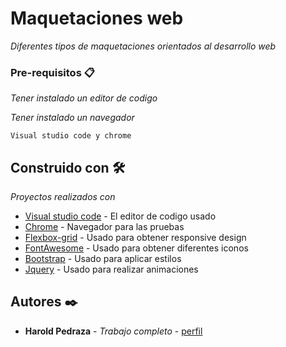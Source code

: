 # Maquetaciones web

_Diferentes tipos de maquetaciones orientados al desarrollo web_

### Pre-requisitos 📋

_Tener instalado un editor de codigo_

_Tener instalado un navegador_

```
Visual studio code y chrome
```

## Construido con 🛠️

_Proyectos realizados con_

* [Visual studio code](https://code.visualstudio.com/) - El editor de codigo usado
* [Chrome](https://www.google.com/intl/es-419/chrome/) - Navegador para las pruebas
* [Flexbox-grid](http://flexboxgrid.com/) - Usado para obtener responsive design
* [FontAwesome](https://fontawesome.com/) - Usado para obtener diferentes iconos
* [Bootstrap](https://getbootstrap.com/) - Usado para aplicar estilos
* [Jquery](https://jquery.com/download/) - Usado para realizar animaciones


## Autores ✒️


* **Harold Pedraza** - *Trabajo completo* - [perfil](https://github.com/harold222)
